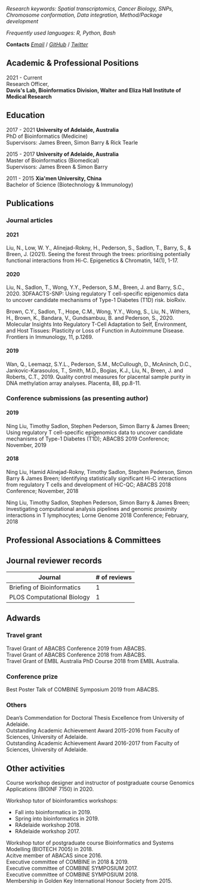 
*Research keywords: Spatial transcriptomics, Cancer Biology, SNPs, Chromosome conformation, Data integration, Method/Package development*

*Frequently used languages: R, Python, Bash*

**Contacts**
*[Email](liu.n@wehi.edu.au)* / *[GitHub](https://github.com/ningbioinfostruggling)* / *[Twitter](https://twitter.com/lnly0311)*

## Academic & Professional Positions

2021 - Current  
Research Officer,  
**Davis's Lab, Bioinformatics Division, Walter and Eliza Hall Institute of Medical Research**

## Education

2017 - 2021 **University of Adelaide, Australia**  
PhD of Bioinformatics (Medicine)  
Supervisors: James Breen, Simon Barry & Rick Tearle

2015 - 2017 **University of Adelaide, Australia**  
Master of Bioinformatics (Biomedical)  
Supervisors: James Breen & Simon Barry

2011 - 2015 **Xia'men University, China**  
Bachelor of Science (Biotechnology & Immunology)  

## Publications

### Journal articles

#### 2021

Liu, N., Low, W. Y., Alinejad-Rokny, H., Pederson, S., Sadlon, T., Barry, S., & Breen, J. (2021). Seeing the forest through the trees: prioritising potentially functional interactions from Hi-C. Epigenetics & Chromatin, 14(1), 1-17.  


#### 2020

Liu, N., Sadlon, T., Wong, Y.Y., Pederson, S.M., Breen, J. and Barry, S.C., 2020. 3DFAACTS-SNP: Using regulatory T cell-specific epigenomics data to uncover candidate mechanisms of Type-1 Diabetes (T1D) risk. bioRxiv.  

Brown, C.Y., Sadlon, T., Hope, C.M., Wong, Y.Y., Wong, S., Liu, N., Withers, H., Brown, K., Bandara, V., Gundsambuu, B. and Pederson, S., 2020. Molecular Insights Into Regulatory T-Cell Adaptation to Self, Environment, and Host Tissues: Plasticity or Loss of Function in Autoimmune Disease. Frontiers in Immunology, 11, p.1269.


#### 2019

Wan, Q., Leemaqz, S.Y.L., Pederson, S.M., McCullough, D., McAninch, D.C., Jankovic-Karasoulos, T., Smith, M.D., Bogias, K.J., Liu, N., Breen, J. and Roberts, C.T., 2019. Quality control measures for placental sample purity in DNA methylation array analyses. Placenta, 88, pp.8-11.  


### Conference submissions (as presenting author)

#### 2019

Ning Liu, Timothy Sadlon, Stephen Pederson, Simon Barry & James Breen; Using regulatory T cell-specific epigenomics data to
uncover candidate mechanisms of Type-1 Diabetes (T1D); ABACBS 2019 Conference; November, 2019

#### 2018

Ning Liu, Hamid Alinejad-Rokny, Timothy Sadlon, Stephen Pederson, Simon Barry & James Breen; Identifying statistically
significant Hi-C interactions from regulatory T cells and development of HiC-QC; ABACBS 2018 Conference; November, 2018  

Ning Liu, Timothy Sadlon, Stephen Pederson, Simon Barry & James Breen; Investigating computational analysis pipelines and
genomic proximity interactions in T lymphocytes; Lorne Genome 2018 Conference; February, 2018

## Professional Associations & Committees

## Journal reviewer records

| Journal                    | # of reviews |
|----------------------------|--------------|
| Briefing of Bioinformatics | 1            |
| PLOS Computational Biology | 1            |


## Adwards

### Travel grant

Travel Grant of ABACBS Conference 2019 from ABACBS.  
Travel Grant of ABACBS Conference 2018 from ABACBS.  
Travel Grant of EMBL Australia PhD Course 2018 from EMBL Australia.

### Conference prize

Best Poster Talk of COMBINE Symposium 2019 from ABACBS.

### Others

Dean’s Commendation for Doctoral Thesis Excellence from University of Adelaide.  
Outstanding Academic Achievement Award 2015-2016 from Faculty of Sciences, University of Adelaide.  
Outstanding Academic Achievement Award 2016-2017 from Faculty of Sciences, University of Adelaide.

## Other activities

Course workshop designer and instructor of postgraduate course Genomics Applications (BIOINF 7150) in 2020.

Workshop tutor of bioinforamtics workshops:
- Fall into bioinformatics in 2019. 
- Spring into bioinformatics in 2019. 
- RAdelaide workshop 2018. 
- RAdelaide workshop 2017.  

Workshop tutor of postgraduate course Bioinformatics and Systems Modelling (BIOTECH 7005) in 2018.  
Acitve member of ABACAS since 2016.  
Executive committee of COMBINE in 2018 & 2019.  
Executive committee of COMBINE SYMPOSIUM 2017.  
Executive committee of COMBINE SYMPOSIUM 2018.  
Membership in Golden Key International Honour Society from 2015.  
